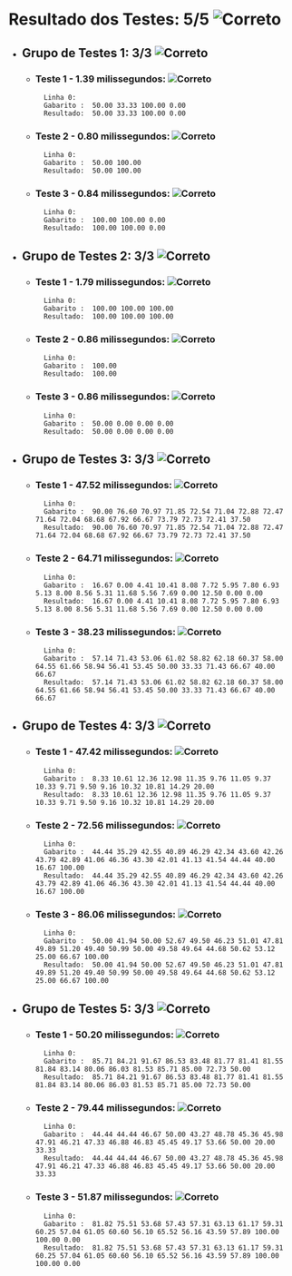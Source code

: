 # Resultado dos Testes: 5/5 ![Correto](https://cdn3.iconfinder.com/data/icons/flat-actions-icons-9/792/Tick_Mark_Dark-24.png)


- ## Grupo de Testes 1: 3/3 ![Correto](https://cdn3.iconfinder.com/data/icons/flat-actions-icons-9/792/Tick_Mark_Dark-18.png)
	- ### Teste 1 - 1.39 milissegundos: ![Correto](https://cdn3.iconfinder.com/data/icons/flat-actions-icons-9/792/Tick_Mark_Dark-12.png)
			Linha 0: 
			Gabarito :	50.00 33.33 100.00 0.00
			Resultado:	50.00 33.33 100.00 0.00


	- ### Teste 2 - 0.80 milissegundos: ![Correto](https://cdn3.iconfinder.com/data/icons/flat-actions-icons-9/792/Tick_Mark_Dark-12.png)
			Linha 0: 
			Gabarito :	50.00 100.00
			Resultado:	50.00 100.00


	- ### Teste 3 - 0.84 milissegundos: ![Correto](https://cdn3.iconfinder.com/data/icons/flat-actions-icons-9/792/Tick_Mark_Dark-12.png)
			Linha 0: 
			Gabarito :	100.00 100.00 0.00
			Resultado:	100.00 100.00 0.00



- ## Grupo de Testes 2: 3/3 ![Correto](https://cdn3.iconfinder.com/data/icons/flat-actions-icons-9/792/Tick_Mark_Dark-18.png)
	- ### Teste 1 - 1.79 milissegundos: ![Correto](https://cdn3.iconfinder.com/data/icons/flat-actions-icons-9/792/Tick_Mark_Dark-12.png)
			Linha 0: 
			Gabarito :	100.00 100.00 100.00
			Resultado:	100.00 100.00 100.00


	- ### Teste 2 - 0.86 milissegundos: ![Correto](https://cdn3.iconfinder.com/data/icons/flat-actions-icons-9/792/Tick_Mark_Dark-12.png)
			Linha 0: 
			Gabarito :	100.00
			Resultado:	100.00


	- ### Teste 3 - 0.86 milissegundos: ![Correto](https://cdn3.iconfinder.com/data/icons/flat-actions-icons-9/792/Tick_Mark_Dark-12.png)
			Linha 0: 
			Gabarito :	50.00 0.00 0.00 0.00
			Resultado:	50.00 0.00 0.00 0.00



- ## Grupo de Testes 3: 3/3 ![Correto](https://cdn3.iconfinder.com/data/icons/flat-actions-icons-9/792/Tick_Mark_Dark-18.png)
	- ### Teste 1 - 47.52 milissegundos: ![Correto](https://cdn3.iconfinder.com/data/icons/flat-actions-icons-9/792/Tick_Mark_Dark-12.png)
			Linha 0: 
			Gabarito :	90.00 76.60 70.97 71.85 72.54 71.04 72.88 72.47 71.64 72.04 68.68 67.92 66.67 73.79 72.73 72.41 37.50
			Resultado:	90.00 76.60 70.97 71.85 72.54 71.04 72.88 72.47 71.64 72.04 68.68 67.92 66.67 73.79 72.73 72.41 37.50


	- ### Teste 2 - 64.71 milissegundos: ![Correto](https://cdn3.iconfinder.com/data/icons/flat-actions-icons-9/792/Tick_Mark_Dark-12.png)
			Linha 0: 
			Gabarito :	16.67 0.00 4.41 10.41 8.08 7.72 5.95 7.80 6.93 5.13 8.00 8.56 5.31 11.68 5.56 7.69 0.00 12.50 0.00 0.00
			Resultado:	16.67 0.00 4.41 10.41 8.08 7.72 5.95 7.80 6.93 5.13 8.00 8.56 5.31 11.68 5.56 7.69 0.00 12.50 0.00 0.00


	- ### Teste 3 - 38.23 milissegundos: ![Correto](https://cdn3.iconfinder.com/data/icons/flat-actions-icons-9/792/Tick_Mark_Dark-12.png)
			Linha 0: 
			Gabarito :	57.14 71.43 53.06 61.02 58.82 62.18 60.37 58.00 64.55 61.66 58.94 56.41 53.45 50.00 33.33 71.43 66.67 40.00 66.67
			Resultado:	57.14 71.43 53.06 61.02 58.82 62.18 60.37 58.00 64.55 61.66 58.94 56.41 53.45 50.00 33.33 71.43 66.67 40.00 66.67



- ## Grupo de Testes 4: 3/3 ![Correto](https://cdn3.iconfinder.com/data/icons/flat-actions-icons-9/792/Tick_Mark_Dark-18.png)
	- ### Teste 1 - 47.42 milissegundos: ![Correto](https://cdn3.iconfinder.com/data/icons/flat-actions-icons-9/792/Tick_Mark_Dark-12.png)
			Linha 0: 
			Gabarito :	8.33 10.61 12.36 12.98 11.35 9.76 11.05 9.37 10.33 9.71 9.50 9.16 10.32 10.81 14.29 20.00
			Resultado:	8.33 10.61 12.36 12.98 11.35 9.76 11.05 9.37 10.33 9.71 9.50 9.16 10.32 10.81 14.29 20.00


	- ### Teste 2 - 72.56 milissegundos: ![Correto](https://cdn3.iconfinder.com/data/icons/flat-actions-icons-9/792/Tick_Mark_Dark-12.png)
			Linha 0: 
			Gabarito :	44.44 35.29 42.55 40.89 46.29 42.34 43.60 42.26 43.79 42.89 41.06 46.36 43.30 42.01 41.13 41.54 44.44 40.00 16.67 100.00
			Resultado:	44.44 35.29 42.55 40.89 46.29 42.34 43.60 42.26 43.79 42.89 41.06 46.36 43.30 42.01 41.13 41.54 44.44 40.00 16.67 100.00


	- ### Teste 3 - 86.06 milissegundos: ![Correto](https://cdn3.iconfinder.com/data/icons/flat-actions-icons-9/792/Tick_Mark_Dark-12.png)
			Linha 0: 
			Gabarito :	50.00 41.94 50.00 52.67 49.50 46.23 51.01 47.81 49.89 51.20 49.40 50.99 50.00 49.58 49.64 44.68 50.62 53.12 25.00 66.67 100.00
			Resultado:	50.00 41.94 50.00 52.67 49.50 46.23 51.01 47.81 49.89 51.20 49.40 50.99 50.00 49.58 49.64 44.68 50.62 53.12 25.00 66.67 100.00



- ## Grupo de Testes 5: 3/3 ![Correto](https://cdn3.iconfinder.com/data/icons/flat-actions-icons-9/792/Tick_Mark_Dark-18.png)
	- ### Teste 1 - 50.20 milissegundos: ![Correto](https://cdn3.iconfinder.com/data/icons/flat-actions-icons-9/792/Tick_Mark_Dark-12.png)
			Linha 0: 
			Gabarito :	85.71 84.21 91.67 86.53 83.48 81.77 81.41 81.55 81.84 83.14 80.06 86.03 81.53 85.71 85.00 72.73 50.00
			Resultado:	85.71 84.21 91.67 86.53 83.48 81.77 81.41 81.55 81.84 83.14 80.06 86.03 81.53 85.71 85.00 72.73 50.00


	- ### Teste 2 - 79.44 milissegundos: ![Correto](https://cdn3.iconfinder.com/data/icons/flat-actions-icons-9/792/Tick_Mark_Dark-12.png)
			Linha 0: 
			Gabarito :	44.44 44.44 46.67 50.00 43.27 48.78 45.36 45.98 47.91 46.21 47.33 46.88 46.83 45.45 49.17 53.66 50.00 20.00 33.33
			Resultado:	44.44 44.44 46.67 50.00 43.27 48.78 45.36 45.98 47.91 46.21 47.33 46.88 46.83 45.45 49.17 53.66 50.00 20.00 33.33


	- ### Teste 3 - 51.87 milissegundos: ![Correto](https://cdn3.iconfinder.com/data/icons/flat-actions-icons-9/792/Tick_Mark_Dark-12.png)
			Linha 0: 
			Gabarito :	81.82 75.51 53.68 57.43 57.31 63.13 61.17 59.31 60.25 57.04 61.05 60.60 56.10 65.52 56.16 43.59 57.89 100.00 100.00 0.00
			Resultado:	81.82 75.51 53.68 57.43 57.31 63.13 61.17 59.31 60.25 57.04 61.05 60.60 56.10 65.52 56.16 43.59 57.89 100.00 100.00 0.00



